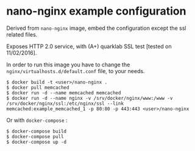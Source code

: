 # nano-nginx example configuration

Derived from `nano-nginx` image, embed the configuration except the ssl related
files.

Exposes HTTP 2.0 service, with (A+) quarklab SSL test [tested on 11/02/2016].

In order to run this image you have to change the `nginx/virtualhosts.d/default.conf`
file, to your needs.

```
$ docker build -t <user>/nano-nginx .
$ docker pull memcached
$ docker run -d --name memcached memcached
$ docker run -d --name nginx -v /srv/docker/nginx/www:/www -v /srv/docker/nginx/ssl:/etc/nginx/ssl --link memcached:example_memcached_1 -p 80:80 -p 443:443 <user>/nano-nginx
```

Or with `docker-compose` :

```
$ docker-compose build
$ docker-compose pull
$ docker-compose up -d
```
